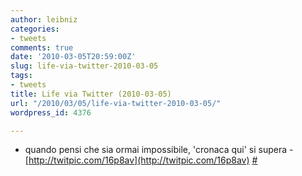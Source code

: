```yaml
---
author: leibniz
categories:
- tweets
comments: true
date: '2010-03-05T20:59:00Z'
slug: life-via-twitter-2010-03-05
tags:
- tweets
title: Life via Twitter (2010-03-05)
url: "/2010/03/05/life-via-twitter-2010-03-05/"
wordpress_id: 4376

---
```

* quando pensi che sia ormai impossibile, 'cronaca qui' si supera - [http://twitpic.com/16p8av](http://twitpic.com/16p8av) [#](http://twitter.com/leibniz/statuses/10014804012)


